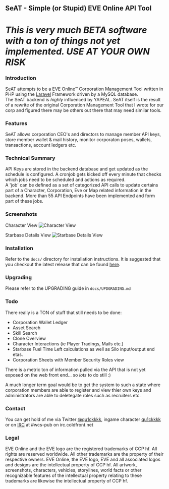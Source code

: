 ## SeAT - Simple (or Stupid) EVE Online API Tool ##

# *This is very much BETA software with a ton of things not yet implemented. USE AT YOUR OWN RISK* #

### Introduction ###
SeAT attempts to be a EVE Online™ Corporation Management Tool written in PHP using the [Laravel][1] Framework driven by a MySQL database.  
The SeAT backend is *highly* influenced by YAPEAL. SeAT itself is the result of a rewrite of the original Corporation Management Tool that I wrote for our corp and figured there may be others out there that may need similar tools.

### Features ###
SeAT allows corporation CEO's and directors to manage member API keys, store member wallet & mail history, monitor corporaton poses, wallets, transactions, account ledgers etc.

### Technical Summary ###
API Keys are stored in the backend database and get updated as the schedule is configured. A cronjob gets kicked off every minute that checks which jobs need to be scheduled and actions as required.  
A 'job' can be defined as a set of categorized API calls to update certains part of a Character, Corporation, Eve or Map related information in the backend. More than 55 API Endpoints have been implemented and form part of these jobs.

### Screenshots ###

Character View
![Character View](http://i.imgur.com/yhsfWrb.png)

Starbase Details View
![Starbase Details View](http://i.imgur.com/2OOmKkI.png)

### Installation ###
Refer to the `docs/` directory for installation instructions. It is suggested that you checkout the latest release that can be found [here](https://github.com/eve-seat/seat/releases).

### Upgrading ###
Please refer to the UPGRADING guide in `docs/UPDGRADING.md`

### Todo ###
There really is a TON of stuff that still needs to be done:

- Corporation Wallet Ledger
- Asset Search
- Skill Search
- Clone Overview
- Character Interactions (ie Player Tradings, Mails etc.)
- Starbase Fuel Time Left calculations as well as Silo input/output end etas.
- Corporation Sheets with Member Security Roles view

There is a metric ton of information pulled via the API that is not yet exposed on the web front end... so *lots* to do still :)

A much longer term goal would be to get the system to such a state where corporation members are able to register and view thier own keys and administrators are able to deletegate roles such as recruiters etc.

### Contact ###
You can get hold of me via Twitter [@qu1ckkkk](https://twitter.com/qu1ckkkk), ingame character [qu1ckkkk](http://evewho.com/pilot/qu1ckkkk) or on [IRC](https://kiwiirc.com/client/irc.coldfront.net/?nick=seat_user|?#wcs-pub) at #wcs-pub on irc.coldfront.net

  [1]: http://laravel.com/

### Legal ###
EVE Online and the EVE logo are the registered trademarks of CCP hf. All rights are reserved worldwide. All other trademarks are the property of their respective owners. EVE Online, the EVE logo, EVE and all associated logos and designs are the intellectual property of CCP hf. All artwork, screenshots, characters, vehicles, storylines, world facts or other recognizable features of the intellectual property relating to these trademarks are likewise the intellectual property of CCP hf.
